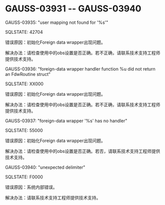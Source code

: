 # GAUSS-03931 -- GAUSS-03940<a name="ZH-CN_TOPIC_0302073097"></a>

GAUSS-03935: "user mapping not found for '%s'"

SQLSTATE: 42704

错误原因：初始化Foreign data wrapper出现问题。

解决办法：请检查使用中的obs设置是否正确。若不正确，请联系技术支持工程师提供技术支持。

GAUSS-03936: "foreign-data wrapper handler function %u did not return an FdwRoutine struct"

SQLSTATE: XX000

错误原因：初始化Foreign data wrapper出现问题。

解决办法：请检查使用中的obs设置是否正确。若不正确，请联系技术支持工程师提供技术支持。

GAUSS-03937: "foreign-data wrapper '%s' has no handler"

SQLSTATE: 55000

错误原因：初始化Foreign data wrapper出现问题。

解决办法：请检查使用中的obs设置是否正确。若否，请联系技术支持工程师提供技术支持。

GAUSS-03940: "unexpected delimiter"

SQLSTATE: F0000

错误原因：系统内部错误。

解决办法：请联系技术支持工程师提供技术支持。

